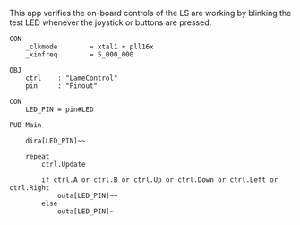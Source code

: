 
This app verifies the on-board controls of the LS are working by blinking the test LED whenever the joystick or buttons are pressed.

    CON
        _clkmode        = xtal1 + pll16x
        _xinfreq        = 5_000_000

    OBJ
        ctrl    : "LameControl"
        pin     : "Pinout"

    CON
        LED_PIN = pin#LED

    PUB Main

        dira[LED_PIN]~~

        repeat
            ctrl.Update

            if ctrl.A or ctrl.B or ctrl.Up or ctrl.Down or ctrl.Left or ctrl.Right
                outa[LED_PIN]~~
            else
                outa[LED_PIN]~
